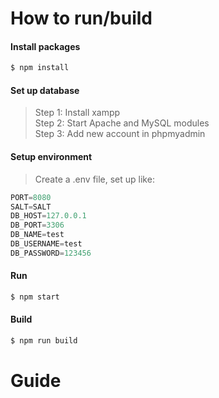 # How to run/build
#### Install packages
```ruby
$ npm install
```
#### Set up database
>Step 1: Install xampp<br>
>Step 2: Start Apache and MySQL modules<br>
>Step 3: Add new account in phpmyadmin<br>
#### Setup environment
>Create a .env file, set up like:<br>
```javascript
PORT=8080
SALT=SALT
DB_HOST=127.0.0.1
DB_PORT=3306
DB_NAME=test
DB_USERNAME=test
DB_PASSWORD=123456
```
#### Run
```ruby
$ npm start
```
#### Build
```ruby
$ npm run build
```
# Guide
